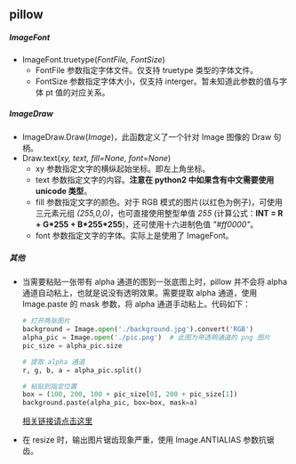 ## pillow


##### ImageFont

+ ImageFont.truetype(*FontFile, FontSize*)
	+ FontFile 参数指定字体文件。仅支持 truetype 类型的字体文件。
	+ FontSize 参数指定字体大小，仅支持 interger。暂未知道此参数的值与字体 pt 值的对应关系。


##### ImageDraw

+ ImageDraw.Draw(*Image*)，此函数定义了一个针对 Image 图像的 Draw 句柄。
+ Draw.text(*xy, text, fill=None, font=None*)
	+ xy 参数指定文字的横纵起始坐标。即左上角坐标。
	+ text 参数指定文字的内容。**注意在 python2 中如果含有中文需要使用 unicode 类型**。
	+ fill 参数指定文字的颜色。对于 RGB 模式的图片(以红色为例子)，可使用三元素元组 *(255,0,0)*，也可直接使用整型单值 *255* (计算公式：**INT = R + G\*255 + B\*255\*255**)，还可使用十六进制色值 *"#ff0000"*。
	+ font 参数指定文字的字体。实际上是使用了 ImageFont。



##### 其他

+ 当需要粘贴一张带有 alpha 通道的图到一张底图上时，pillow 并不会将 alpha 通道自动粘上，也就是说没有透明效果。需要提取 alpha 通道，使用 Image.paste 的 mask 参数，将 alpha 通道手动粘上。代码如下：

	
	```python
	# 打开两张图片
	background = Image.open('./background.jpg').convert('RGB')
	alpha_pic = Image.open('./pic.png')  # 此图为带透明通道的 png 图片
	pic_size = alpha_pic.size
	
	# 提取 alpha 通道
	r, g, b, a = alpha_pic.split()
	
	# 粘贴到指定位置
	box = (100, 200, 100 + pic_size[0], 200 + pic_size[1])
	background.paste(alpha_pic, box=box, mask=a)
	```
	[相关链接请点击这里](https://blog.csdn.net/jacke121/article/details/80425144)

+ 在 resize 时，输出图片锯齿现象严重，使用 Image.ANTIALIAS 参数抗锯齿。